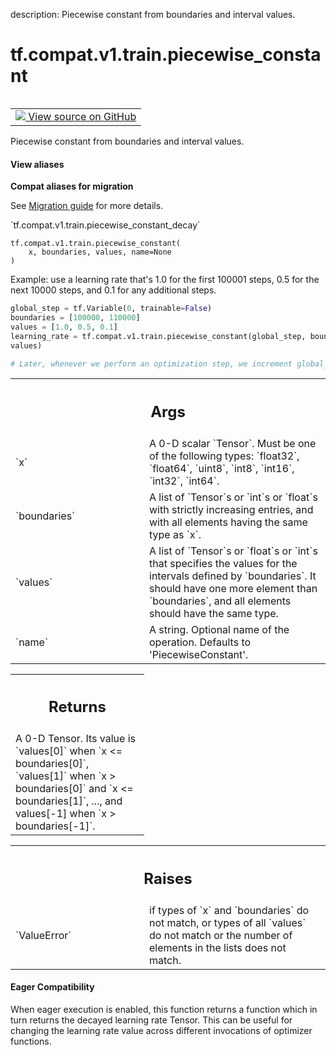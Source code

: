 description: Piecewise constant from boundaries and interval values.

<div itemscope itemtype="http://developers.google.com/ReferenceObject">
<meta itemprop="name" content="tf.compat.v1.train.piecewise_constant" />
<meta itemprop="path" content="Stable" />
</div>

# tf.compat.v1.train.piecewise_constant

<!-- Insert buttons and diff -->

<table class="tfo-notebook-buttons tfo-api nocontent" align="left">
<td>
  <a target="_blank" href="https://github.com/tensorflow/tensorflow/blob/r2.2/tensorflow/python/training/learning_rate_decay.py#L106-L179">
    <img src="https://www.tensorflow.org/images/GitHub-Mark-32px.png" />
    View source on GitHub
  </a>
</td>
</table>



Piecewise constant from boundaries and interval values.

<section class="expandable">
  <h4 class="showalways">View aliases</h4>
  <p>
<b>Compat aliases for migration</b>
<p>See
<a href="https://www.tensorflow.org/guide/migrate">Migration guide</a> for
more details.</p>
<p>`tf.compat.v1.train.piecewise_constant_decay`</p>
</p>
</section>

<pre class="devsite-click-to-copy prettyprint lang-py tfo-signature-link">
<code>tf.compat.v1.train.piecewise_constant(
    x, boundaries, values, name=None
)
</code></pre>



<!-- Placeholder for "Used in" -->

Example: use a learning rate that's 1.0 for the first 100001 steps, 0.5
  for the next 10000 steps, and 0.1 for any additional steps.

```python
global_step = tf.Variable(0, trainable=False)
boundaries = [100000, 110000]
values = [1.0, 0.5, 0.1]
learning_rate = tf.compat.v1.train.piecewise_constant(global_step, boundaries,
values)

# Later, whenever we perform an optimization step, we increment global_step.
```

<!-- Tabular view -->
 <table class="responsive fixed orange">
<colgroup><col width="214px"><col></colgroup>
<tr><th colspan="2"><h2 class="add-link">Args</h2></th></tr>

<tr>
<td>
`x`
</td>
<td>
A 0-D scalar `Tensor`. Must be one of the following types: `float32`,
`float64`, `uint8`, `int8`, `int16`, `int32`, `int64`.
</td>
</tr><tr>
<td>
`boundaries`
</td>
<td>
A list of `Tensor`s or `int`s or `float`s with strictly
increasing entries, and with all elements having the same type as `x`.
</td>
</tr><tr>
<td>
`values`
</td>
<td>
A list of `Tensor`s or `float`s or `int`s that specifies the values
for the intervals defined by `boundaries`. It should have one more element
than `boundaries`, and all elements should have the same type.
</td>
</tr><tr>
<td>
`name`
</td>
<td>
A string. Optional name of the operation. Defaults to
'PiecewiseConstant'.
</td>
</tr>
</table>



<!-- Tabular view -->
 <table class="responsive fixed orange">
<colgroup><col width="214px"><col></colgroup>
<tr><th colspan="2"><h2 class="add-link">Returns</h2></th></tr>
<tr class="alt">
<td colspan="2">
A 0-D Tensor. Its value is `values[0]` when `x <= boundaries[0]`,
`values[1]` when `x > boundaries[0]` and `x <= boundaries[1]`, ...,
and values[-1] when `x > boundaries[-1]`.
</td>
</tr>

</table>



<!-- Tabular view -->
 <table class="responsive fixed orange">
<colgroup><col width="214px"><col></colgroup>
<tr><th colspan="2"><h2 class="add-link">Raises</h2></th></tr>

<tr>
<td>
`ValueError`
</td>
<td>
if types of `x` and `boundaries` do not match, or types of all
`values` do not match or
the number of elements in the lists does not match.
</td>
</tr>
</table>




#### Eager Compatibility
When eager execution is enabled, this function returns a function which in
turn returns the decayed learning rate Tensor. This can be useful for changing
the learning rate value across different invocations of optimizer functions.

